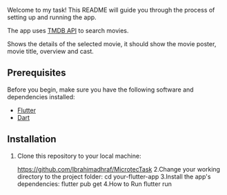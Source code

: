 

Welcome to my task! This README will guide you through the process of setting up and running the app.

The app uses [TMDB API](https://developer.themoviedb.org/reference/intro/getting-started) to search movies.


Shows the details of the selected movie, it should show the movie poster, movie title, overview and cast.




## Prerequisites

Before you begin, make sure you have the following software and dependencies installed:

- [Flutter](https://flutter.dev/docs/get-started/install)
- [Dart](https://dart.dev/get-dart)

## Installation

1. Clone this repository to your local machine:

   https://github.com/Ibrahimadhraf/MicrotecTask
   2.Change your working directory to the project folder:
    cd your-flutter-app
   3.Install the app's dependencies:
    flutter pub get
   4.How to Run
    flutter run


